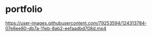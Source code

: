 # portfolio


https://user-images.githubusercontent.com/79253594/124313784-07e6ee80-db7a-11eb-8ab2-eefaadbd708d.mp4

